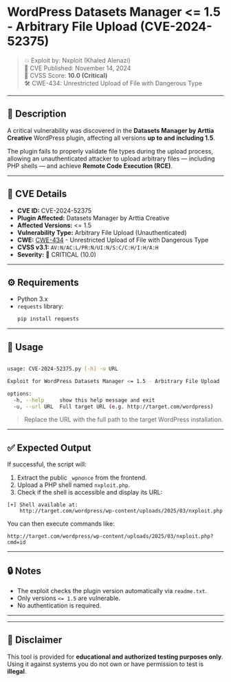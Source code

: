 
# WordPress Datasets Manager <= 1.5 - Arbitrary File Upload (CVE-2024-52375)

> 💥 Exploit by: Nxploit (Khaled Alenazi)  
> 📅 CVE Published: November 14, 2024  
> 🧠 CVSS Score: **10.0 (Critical)**  
> 🛠 CWE-434: Unrestricted Upload of File with Dangerous Type

---

## 📌 Description

A critical vulnerability was discovered in the **Datasets Manager by Arttia Creative** WordPress plugin, affecting all versions **up to and including 1.5**.

The plugin fails to properly validate file types during the upload process, allowing an unauthenticated attacker to upload arbitrary files — including PHP shells — and achieve **Remote Code Execution (RCE)**.

---

## 🧠 CVE Details

- **CVE ID:** CVE-2024-52375  
- **Plugin Affected:** Datasets Manager by Arttia Creative  
- **Affected Versions:** <= 1.5  
- **Vulnerability Type:** Arbitrary File Upload (Unauthenticated)  
- **CWE:** [CWE-434](https://cwe.mitre.org/data/definitions/434.html) - Unrestricted Upload of File with Dangerous Type  
- **CVSS v3.1:** `AV:N/AC:L/PR:N/UI:N/S:C/C:H/I:H/A:H`  
- **Severity:** 🔴 CRITICAL (10.0)

---

## ⚙️ Requirements

- Python 3.x
- `requests` library:
  ```bash
  pip install requests
  ```

---

## 🚀 Usage

```bash

usage: CVE-2024-52375.py [-h] -u URL

Exploit for WordPress Datasets Manager <= 1.5 - Arbitrary File Upload | By: Nxploit | Khaled Alenazi

options:
  -h, --help     show this help message and exit
  -u, --url URL  Full target URL (e.g. http://target.com/wordpress)

```

> Replace the URL with the full path to the target WordPress installation.

---

## ✅ Expected Output

If successful, the script will:

1. Extract the public `_wpnonce` from the frontend.
2. Upload a PHP shell named `nxploit.php`.
3. Check if the shell is accessible and display its URL:

```
[+] Shell available at:
    http://target.com/wordpress/wp-content/uploads/2025/03/nxploit.php
```

You can then execute commands like:

```
http://target.com/wordpress/wp-content/uploads/2025/03/nxploit.php?cmd=id
```

---

## 🔒 Notes

- The exploit checks the plugin version automatically via `readme.txt`.
- Only versions `<= 1.5` are vulnerable.
- No authentication is required.

---


---

## 📢 Disclaimer

This tool is provided for **educational and authorized testing purposes only**.  
Using it against systems you do not own or have permission to test is **illegal**.
